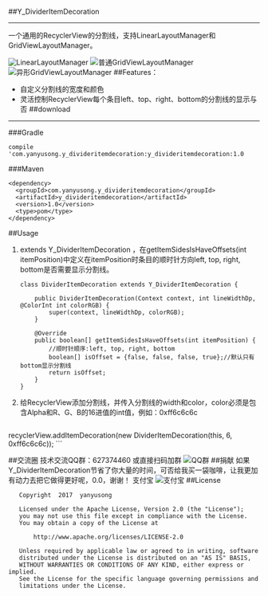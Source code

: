 ##Y_DividerItemDecoration 
- - - - -
一个通用的RecyclerView的分割线，支持LinearLayoutManager和GridViewLayoutManager。

![LinearLayoutManager](http://ofc92njab.bkt.clouddn.com/Screenshot_2017-04-10-14-02-17.png?imageView2/0/w/500/h/1000/format/jpg/q/75|imageslim)  ![普通GridViewLayoutManager](http://ofc92njab.bkt.clouddn.com/Screenshot_2017-04-10-14-02-30.png?imageView2/0/w/500/h/1000/format/jpg/q/75|imageslim) ![异形GridViewLayoutManager](http://ofc92njab.bkt.clouddn.com/Screenshot_2017-04-10-14-02-39.png?imageView2/0/w/500/h/1000/format/jpg/q/75|imageslim)
##Features：
* 自定义分割线的宽度和颜色
* 灵活控制RecyclerView每个条目left、top、right、bottom的分割线的显示与否
##download
- - - - -
###Gradle
```
compile 'com.yanyusong.y_divideritemdecoration:y_divideritemdecoration:1.0
```
###Maven
```
<dependency>
  <groupId>com.yanyusong.y_divideritemdecoration</groupId>
  <artifactId>y_divideritemdecoration</artifactId>
  <version>1.0</version>
  <type>pom</type>
</dependency>
```
##Usage
1.  extends  Y_DividerItemDecoration ，在getItemSidesIsHaveOffsets(int itemPosition)中定义在itemPosition时条目的顺时针方向left, top, right, bottom是否需要显示分割线。
    ```
    class DividerItemDecoration extends Y_DividerItemDecoration {

        public DividerItemDecoration(Context context, int lineWidthDp, @ColorInt int colorRGB) {
            super(context, lineWidthDp, colorRGB);
        }

        @Override
        public boolean[] getItemSidesIsHaveOffsets(int itemPosition) {
            //顺时针顺序:left, top, right, bottom
            boolean[] isOffset = {false, false, false, true};//默认只有bottom显示分割线
            return isOffset;
        }
    }
    ```

2. 给RecyclerView添加分割线，并传入分割线的width和color，color必须是包含Alpha和R、G、B的16进值的int值，例如：0xff6c6c6c
    ```
recyclerView.addItemDecoration(new DividerItemDecoration(this, 6, 0xff6c6c6c));
    ```

##交流圈
技术交流QQ群：627374460
或直接扫码加群
![QQ群](http://ofc92njab.bkt.clouddn.com/temp_qrcode_share_627374460.png?imageView2/0/w/500/h/1000/format/jpg/q/75|imageslim)
##捐献
如果Y_DividerItemDecoration节省了你大量的时间，可否给我买一袋咖啡，让我更加有动力去把它做得更好呢，0.0，谢谢！
支付宝
![支付宝](http://ofc92njab.bkt.clouddn.com/1491803495015.jpg?imageView2/0/w/500/h/1000/format/jpg/q/75|imageslim)
##License
```
   Copyright  2017  yanyusong
   
   Licensed under the Apache License, Version 2.0 (the "License");
   you may not use this file except in compliance with the License.
   You may obtain a copy of the License at

       http://www.apache.org/licenses/LICENSE-2.0

   Unless required by applicable law or agreed to in writing, software
   distributed under the License is distributed on an "AS IS" BASIS,
   WITHOUT WARRANTIES OR CONDITIONS OF ANY KIND, either express or implied.
   See the License for the specific language governing permissions and
   limitations under the License.
```



